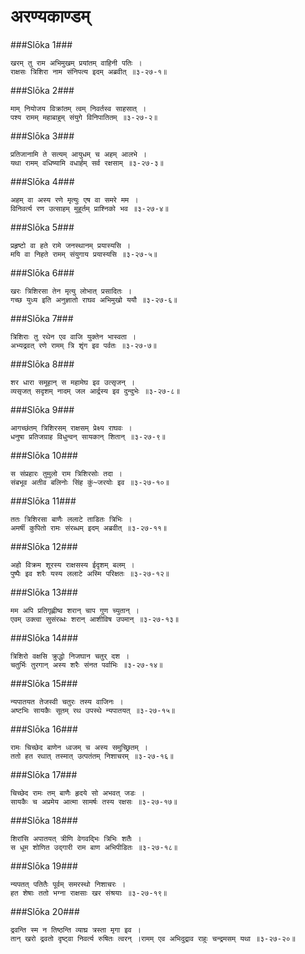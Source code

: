अरण्यकाण्डम्
===============================


###Slōka 1###


    खरम् तु राम अभिमुखम् प्रयांतम् वाहिनी पतिः ।
    राक्षसः त्रिशिरा नाम संनिपत्य इदम् अब्रवीत् ॥३-२७-१॥


###Slōka 2###


    माम् नियोजय विक्रांतम् त्वम् निवर्तस्व साहसात् ।
    पश्य रामम् महाबाहुम् संयुगे विनिपातितम् ॥३-२७-२॥


###Slōka 3###


    प्रतिजानामि ते सत्यम् आयुधम् च अहम् आलभे ।
    यथा रामम् वधिष्यामि वधार्हम् सर्व रक्षसाम् ॥३-२७-३॥


###Slōka 4###


    अहम् वा अस्य रणे मृत्युः एष वा समरे मम ।
    विनिवर्त्य रण उत्साहम् मुहूर्तम् प्राश्निको भव ॥३-२७-४॥


###Slōka 5###


    प्रहृष्टो वा हते रामे जनस्थानम् प्रयास्यसि ।
    मयि वा निहते रामम् संयुगाय प्रयास्यसि ॥३-२७-५॥


###Slōka 6###


    खरः त्रिशिरसा तेन मृत्यु लोभात् प्रसादितः ।
    गच्छ युध्य इति अनुज्ञातो राघव अभिमुखो ययौ ॥३-२७-६॥


###Slōka 7###


    त्रिशिराः तु रथेन एव वाजि युक्तेन भास्वता ।
    अभ्यद्रवत् रणे रामम् त्रि शृंग इव पर्वतः ॥३-२७-७॥


###Slōka 8###


    शर धारा समूहान् स महामेघ इव उत्सृजन् ।
    व्यसृजत् सदृशम् नादम् जल आर्द्रस्य इव दुन्दुभेः ॥३-२७-८॥


###Slōka 9###


    आगच्छंतम् त्रिशिरसम् राक्षसम् प्रेक्ष्य राघवः ।
    धनुषा प्रतिजग्राह विधुन्वन् सायकान् शितान् ॥३-२७-९॥


###Slōka 10###


    स संप्रहारः तुमुलो राम त्रिशिरसोः तदा ।
    संबभूव अतीव बलिनोः सिंह कुं~जरयोः इव ॥३-२७-१०॥


###Slōka 11###


    ततः त्रिशिरसा बाणैः ललाटे ताडितः त्रिभिः ।
    अमर्षी कुपितो रामः संरब्धम् इदम् अब्रवीत् ॥३-२७-११॥


###Slōka 12###


    अहो विक्रम शूरस्य राक्षसस्य ईदृशम् बलम् ।
    पुष्पैः इव शरैः यस्य ललाटे अस्मि परिक्षतः ॥३-२७-१२॥


###Slōka 13###


    मम अपि प्रतिगृह्णीष्व शरान् चाप गुण च्युतान् ।
    एवम् उक्त्वा सुसंरब्धः शरान् आशीविष उपमान् ॥३-२७-१३॥


###Slōka 14###


    त्रिशिरो वक्षसि क्रुद्धो निजघान चतुर् दश ।
    चतुर्भिः तुरगान् अस्य शरैः संनत पर्वाभिः ॥३-२७-१४॥


###Slōka 15###


    न्यपातयत तेजस्वी चतुरः तस्य वाजिनः ।
    अष्टभिः सायकैः सूतम् रथ उपस्थे न्यपातयत् ॥३-२७-१५॥


###Slōka 16###


    रामः चिच्छेद बाणेन ध्वजम् च अस्य समुच्छ्रितम् ।
    ततो हत रथात् तस्मात् उत्पतंतम् निशाचरम् ॥३-२७-१६॥


###Slōka 17###


    चिच्छेद रामः तम् बाणैः हृदये सो अभवत् जडः ।
    सायकैः च अप्रमेय आत्मा सामर्षः तस्य रक्षसः ॥३-२७-१७॥


###Slōka 18###


    शिरांसि अपातयत् त्रीणि वेगवद्भिः त्रिभिः शतैः ।
    स धूम शोणित उद्गारी राम बाण अभिपीडितः ॥३-२७-१८॥


###Slōka 19###


    न्यपतत् पतितैः पूर्वम् समरस्थो निशाचरः ।
    हत शेषाः ततो भग्ना राक्षसाः खर संश्रयाः ॥३-२७-१९॥


###Slōka 20###


    द्रवन्ति स्म न तिष्ठन्ति व्याघ्र त्रस्ता मृगा इव ।
    तान् खरो द्रवतो दृष्ट्वा निवर्त्य रुषितः त्वरन् ।रामम् एव अभिदुद्राव राहुः चन्द्रमसम् यथा ॥३-२७-२०॥


